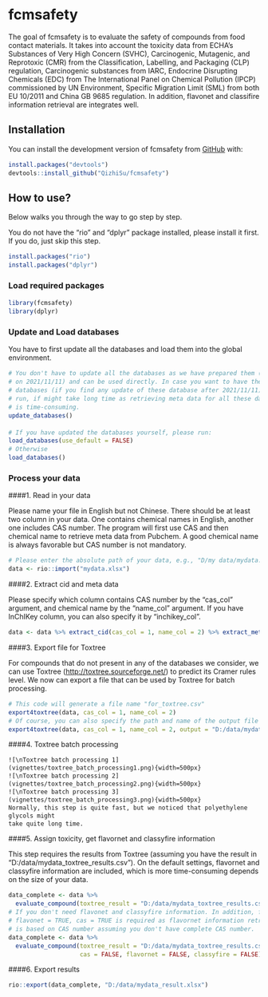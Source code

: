 
<!-- README.md is generated from README.Rmd. Please edit that file -->

# fcmsafety

<!-- badges: start -->
<!-- badges: end -->

The goal of fcmsafety is to evaluate the safety of compounds from food
contact materials. It takes into account the toxicity data from ECHA’s
Substances of Very High Concern (SVHC), Carcinogenic, Mutagenic, and
Reprotoxic (CMR) from the Classification, Labelling, and Packaging (CLP)
regulation, Carcinogenic substances from IARC, Endocrine Disrupting
Chemicals (EDC) from The International Panel on Chemical Pollution
(IPCP) commissioned by UN Environment, Specific Migration Limit (SML)
from both EU 10/2011 and China GB 9685 regulation. In addition, flavonet
and classifire information retrieval are integrates well.

## Installation

You can install the development version of fcmsafety from
[GitHub](https://github.com/) with:

``` r
install.packages("devtools")
devtools::install_github("QizhiSu/fcmsafety")
```

## How to use?

Below walks you through the way to go step by step.

You do not have the “rio” and “dplyr” package installed, please install
it first. If you do, just skip this step.

``` r
install.packages("rio")
install.packages("dplyr")
```

### Load required packages

``` r
library(fcmsafety)
library(dplyr)
```

### Update and Load databases

You have to first update all the databases and load them into the global
environment.

``` r
# You don't have to update all the databases as we have prepared them (updated 
# on 2021/11/11) and can be used directly. In case you want to have the latest 
# databases (if you find any update of these database after 2021/11/11), please
# run, if might take long time as retrieving meta data for all these databases
# is time-consuming.
update_databases()

# If you have updated the databases yourself, please run:
load_databases(use_default = FALSE)
# Otherwise
load_databases()
```

### Process your data

\#\#\#\#1. Read in your data

Please name your file in English but not Chinese. There should be at
least two column in your data. One contains chemical names in English,
another one includes CAS number. The program will first use CAS and then
chemical name to retrieve meta data from Pubchem. A good chemical name
is always favorable but CAS number is not mandatory.

``` r
# Please enter the absolute path of your data, e.g., "D/my data/mydata.xlsx".
data <- rio::import("mydata.xlsx")
```

\#\#\#\#2. Extract cid and meta data

Please specify which column contains CAS number by the “cas\_col”
argument, and chemical name by the “name\_col” argument. If you have
InChIKey column, you can also specify it by “inchikey\_col”.

``` r
data <- data %>% extract_cid(cas_col = 1, name_col = 2) %>% extract_meta()
```

\#\#\#\#3. Export file for Toxtree

For compounds that do not present in any of the databases we consider,
we can use Toxtree (<http://toxtree.sourceforge.net/>) to predict its
Cramer rules level. We now can export a file that can be used by Toxtree
for batch processing.

``` r
# This code will generate a file name "for_toxtree.csv"
export4toxtree(data, cas_col = 1, name_col = 2)
# Of course, you can also specify the path and name of the output file
export4toxtree(data, cas_col = 1, name_col = 2, output = "D:/data/mydata_for_toxtree.csv")
```

\#\#\#\#4. Toxtree batch processing

    ![\nToxtree batch processing 1](vignettes/toxtree_batch_processing1.png){width=500px}
    ![\nToxtree batch processing 2](vignettes/toxtree_batch_processing2.png){width=500px}
    ![\nToxtree batch processing 3](vignettes/toxtree_batch_processing3.png){width=500px}
    Normally, this step is quite fast, but we noticed that polyethylene glycols might
    take quite long time.

\#\#\#\#5. Assign toxicity, get flavornet and classyfire information

This step requires the results from Toxtree (assuming you have the
result in “D:/data/mydata\_toxtree\_results.csv”). On the default
settings, flavornet and classyfire information are included, which is
more time-consuming depends on the size of your data.

``` r
data_complete <- data %>% 
  evaluate_compound(toxtree_result = "D:/data/mydata_toxtree_results.csv")
# If you don't need flavonet and classyfire information. In addition, for 
# flavonet = TRUE, cas = TRUE is required as flavornet information retrieval 
# is based on CAS number assuming you don't have complete CAS number.
data_complete <- data %>% 
  evaluate_compound(toxtree_result = "D:/data/mydata_toxtree_results.csv",
                    cas = FALSE, flavornet = FALSE, classyfire = FALSE)
```

\#\#\#\#6. Export results

``` r
rio::export(data_complete, "D:/data/mydata_result.xlsx")
```

